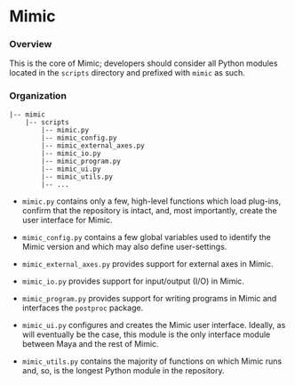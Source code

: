 # Mimic

### Overview

This is the core of Mimic; developers should consider all Python modules
located in the `scripts` directory and prefixed with `mimic` as such.


### Organization

```
|-- mimic
    |-- scripts
        |-- mimic.py
        |-- mimic_config.py
        |-- mimic_external_axes.py
        |-- mimic_io.py
        |-- mimic_program.py
        |-- mimic_ui.py
        |-- mimic_utils.py
        |-- ...
```

- `mimic.py`
  contains only a few, high-level functions which load plug-ins, confirm that
  the repository is intact, and, most importantly, create the user interface
  for Mimic.
  
- `mimic_config.py`
  contains a few global variables used to identify the Mimic version and which
  may also define user-settings.
  
- `mimic_external_axes.py`
  provides support for external axes in Mimic.
  
- `mimic_io.py`
  provides support for input/output (I/O) in Mimic.
  
- `mimic_program.py`
  provides support for writing programs in Mimic and interfaces the `postproc`
  package.
  
- `mimic_ui.py`
  configures and creates the Mimic user interface. Ideally, as will eventually
  be the case, this module is the only interface module between Maya and the
  rest of Mimic.
  
- `mimic_utils.py`
  contains the majority of functions on which Mimic runs and, so, is the longest
  Python module in the repository.

#

